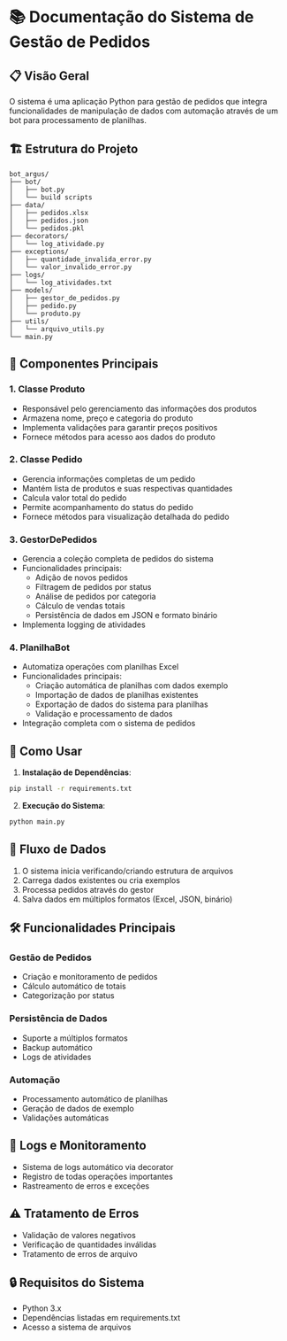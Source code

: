 

# 📚 Documentação do Sistema de Gestão de Pedidos

## 📋 Visão Geral
O sistema é uma aplicação Python para gestão de pedidos que integra funcionalidades de manipulação de dados com automação através de um bot para processamento de planilhas.

## 🏗️ Estrutura do Projeto
```
bot_argus/
├── bot/
│   ├── bot.py
│   └── build scripts
├── data/
│   ├── pedidos.xlsx
│   ├── pedidos.json
│   └── pedidos.pkl
├── decorators/
│   └── log_atividade.py
├── exceptions/
│   ├── quantidade_invalida_error.py
│   └── valor_invalido_error.py
├── logs/
│   └── log_atividades.txt
├── models/
│   ├── gestor_de_pedidos.py
│   ├── pedido.py
│   └── produto.py
├── utils/
│   └── arquivo_utils.py
└── main.py
```

## 🔧 Componentes Principais

### 1. Classe Produto
- Responsável pelo gerenciamento das informações dos produtos
- Armazena nome, preço e categoria do produto
- Implementa validações para garantir preços positivos
- Fornece métodos para acesso aos dados do produto

### 2. Classe Pedido
- Gerencia informações completas de um pedido
- Mantém lista de produtos e suas respectivas quantidades
- Calcula valor total do pedido
- Permite acompanhamento do status do pedido
- Fornece métodos para visualização detalhada do pedido

### 3. GestorDePedidos
- Gerencia a coleção completa de pedidos do sistema
- Funcionalidades principais:
  - Adição de novos pedidos
  - Filtragem de pedidos por status
  - Análise de pedidos por categoria
  - Cálculo de vendas totais
  - Persistência de dados em JSON e formato binário
- Implementa logging de atividades

### 4. PlanilhaBot
- Automatiza operações com planilhas Excel
- Funcionalidades principais:
  - Criação automática de planilhas com dados exemplo
  - Importação de dados de planilhas existentes
  - Exportação de dados do sistema para planilhas
  - Validação e processamento de dados
- Integração completa com o sistema de pedidos

## 🚀 Como Usar

1. **Instalação de Dependências**:
```bash
pip install -r requirements.txt
```

2. **Execução do Sistema**:
```bash
python main.py
```

## 🔄 Fluxo de Dados
1. O sistema inicia verificando/criando estrutura de arquivos
2. Carrega dados existentes ou cria exemplos
3. Processa pedidos através do gestor
4. Salva dados em múltiplos formatos (Excel, JSON, binário)

## 🛠️ Funcionalidades Principais

### Gestão de Pedidos
- Criação e monitoramento de pedidos
- Cálculo automático de totais
- Categorização por status

### Persistência de Dados
- Suporte a múltiplos formatos
- Backup automático
- Logs de atividades

### Automação
- Processamento automático de planilhas
- Geração de dados de exemplo
- Validações automáticas

## 📝 Logs e Monitoramento
- Sistema de logs automático via decorator
- Registro de todas operações importantes
- Rastreamento de erros e exceções

## ⚠️ Tratamento de Erros
- Validação de valores negativos
- Verificação de quantidades inválidas
- Tratamento de erros de arquivo

## 🔒 Requisitos do Sistema
- Python 3.x
- Dependências listadas em requirements.txt
- Acesso a sistema de arquivos